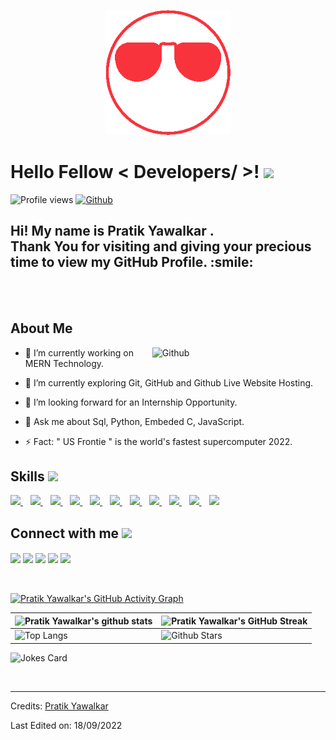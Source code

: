 
<!---
noob-starter/noob-starter is a ✨ special ✨ repository because its `README.md` (this file) appears on your GitHub profile.
You can click the Preview link to take a look at your changes.
--->


<p align="center">
    <img width="200" src="https://raw.githubusercontent.com/tonynguyenit18/tonynguyenit18/main/static/happy-face.gif">
</p>

<h1> Hello Fellow < Developers/ >! <img src = "https://raw.githubusercontent.com/MartinHeinz/MartinHeinz/master/wave.gif" width = 30px> </h1> 
  
<p align='center'>
</p>


![Profile views](https://visitor-badge.glitch.me/badge?page_id=noob-starter.noob-starter)
[![Github](https://img.shields.io/github/followers/noob-starter?label=Follow&style=social)](https://github.com/noob-starter)

  <div size='20px'><h2> Hi! My name is <b> Pratik Yawalkar </b>. <br>Thank You for visiting and giving your precious time to view my GitHub Profile. :smile: </h2>
</div>
<br><br>
  <h2> <b> About Me </b> </h2>

<img width="55%" align="right" alt="Github" src="https://raw.githubusercontent.com/onimur/.github/master/.resources/git-header.svg" />

- 🔭 I’m currently working on  MERN Technology.
  
- 🌱 I’m currently exploring Git, GitHub and Github Live Website Hosting.
  
- 👯 I’m looking forward for an Internship Opportunity.
  
- 💬 Ask me about Sql, Python, Embeded C, JavaScript.
  
- ⚡ Fact: " US Frontie " is the world's fastest supercomputer 2022.

<h2> Skills <img src = "https://media2.giphy.com/media/QssGEmpkyEOhBCb7e1/giphy.gif?cid=ecf05e47a0n3gi1bfqntqmob8g9aid1oyj2wr3ds3mg700bl&rid=giphy.gif" width = 30px> </h2>
<a href= https://github.com/noob-starter?tab=repositories&q=&type=&language=python&sort= > <img width ='60px' src ='https://raw.githubusercontent.com/rahulbanerjee26/githubAboutMeGenerator/main/icons/python.svg'> </a>&nbsp;&nbsp;
<a href= https://github.com/noob-starter?tab=repositories&q=&type=&language=reactjs&sort= > <img width ='60px' src ='https://raw.githubusercontent.com/rahulbanerjee26/githubAboutMeGenerator/main/icons/reactjs.svg'> </a>&nbsp;&nbsp;
<a href= https://github.com/noob-starter?tab=repositories&q=&type=&language=javascript&sort= > <img width ='60px' src ='https://raw.githubusercontent.com/rahulbanerjee26/githubAboutMeGenerator/main/icons/javascript.svg'> </a>&nbsp;&nbsp;
<a href= https://github.com/noob-starter?tab=repositories&q=&type=&language=scikit&sort= > <img width ='60px' src ='https://raw.githubusercontent.com/rahulbanerjee26/githubAboutMeGenerator/main/icons/scikit.svg'> </a>&nbsp;&nbsp;
<a href= https://github.com/noob-starter?tab=repositories&q=&type=&language=c&sort= > <img width ='60px' src ='https://raw.githubusercontent.com/rahulbanerjee26/githubAboutMeGenerator/main/icons/c.svg'> </a>&nbsp;&nbsp;
<a href= https://github.com/noob-starter?tab=repositories&q=&type=&language=cpp&sort= > <img width ='60px' src ='https://raw.githubusercontent.com/rahulbanerjee26/githubAboutMeGenerator/main/icons/cpp.svg'> </a>&nbsp;&nbsp;
<a href= https://github.com/noob-starter?tab=repositories&q=&type=&language=sqlite&sort= > <img width ='60px' src ='https://raw.githubusercontent.com/rahulbanerjee26/githubAboutMeGenerator/main/icons/sqlite.svg'> </a>&nbsp;&nbsp;
<a href= https://github.com/noob-starter?tab=repositories&q=&type=&language=pytorch&sort= > <img width ='60px' src ='https://raw.githubusercontent.com/rahulbanerjee26/githubAboutMeGenerator/main/icons/pytorch.svg'> </a>&nbsp;&nbsp;
<a href= https://github.com/noob-starter?tab=repositories&q=&type=&language=css&sort= > <img width ='60px' src ='https://raw.githubusercontent.com/rahulbanerjee26/githubAboutMeGenerator/main/icons/css.svg'> </a>&nbsp;&nbsp;
<a href= https://github.com/noob-starter?tab=repositories&q=&type=&language=html&sort= > <img width ='60px' src ='https://raw.githubusercontent.com/rahulbanerjee26/githubAboutMeGenerator/main/icons/html.svg'> </a>&nbsp;&nbsp;
<a href= https://github.com/noob-starter?tab=repositories&q=&type=&language=android&sort= > <img width ='60px' src ='https://raw.githubusercontent.com/rahulbanerjee26/githubAboutMeGenerator/main/icons/android.svg'> </a>

<h2> Connect with me <img src='https://raw.githubusercontent.com/ShahriarShafin/ShahriarShafin/main/Assets/handshake.gif' width="100px"> </h2>
<a href = ''> <img width = '32px' align= 'center' src="https://raw.githubusercontent.com/rahulbanerjee26/githubAboutMeGenerator/main/icons/linked-in-alt.svg"/></a> 
<a href = ''> <img width = '32px' align= 'center' src="https://raw.githubusercontent.com/rahulbanerjee26/githubAboutMeGenerator/main/icons/twitter.svg"/></a> 
<a href = ''> <img width = '32px' align= 'center' src="https://raw.githubusercontent.com/rahulbanerjee26/githubAboutMeGenerator/main/icons/medium.svg"/></a> 
<a href = ''> <img width = '32px' align= 'center' src="https://raw.githubusercontent.com/rahulbanerjee26/githubAboutMeGenerator/main/icons/portfolio.png"/></a> 
<a href = 'https://www.github.com/noob-starter'> <img width = '32px' align= 'center' src="https://raw.githubusercontent.com/rahulbanerjee26/githubAboutMeGenerator/main/icons/github.svg"/></a>
  
<br>
<br>
  <br>
  
[![Pratik Yawalkar's GitHub Activity Graph](https://activity-graph.herokuapp.com/graph?username=noob-starter&theme=tokyonight)](https://git.io/praveenscience)

| ![Pratik Yawalkar's github stats](https://github-readme-stats.vercel.app/api?username=noob-starter&show_icons=true&theme=tokyonight) | ![Pratik Yawalkar's GitHub Streak](https://github-readme-streak-stats.herokuapp.com/?user=noob-starter&theme=tokyonight) |
| --- | --- |
| ![Top Langs](https://github-readme-stats.vercel.app/api/top-langs/?username=noob-starter&theme=tokyonight) | ![Github Stars](https://github-readme-stats.vercel.app/api?username=noob-starter&show_icons=true&locale=en&count_private=true&hide_rank=true&custom_title=My%20GitHub%20Stats&disable_animations=true&theme=tokyonight) |


![Jokes Card](https://readme-jokes.vercel.app/api?theme=tokyonight)


<br>


-----
Credits: [Pratik Yawalkar](https://github.com/noob-starter)

Last Edited on: 18/09/2022
